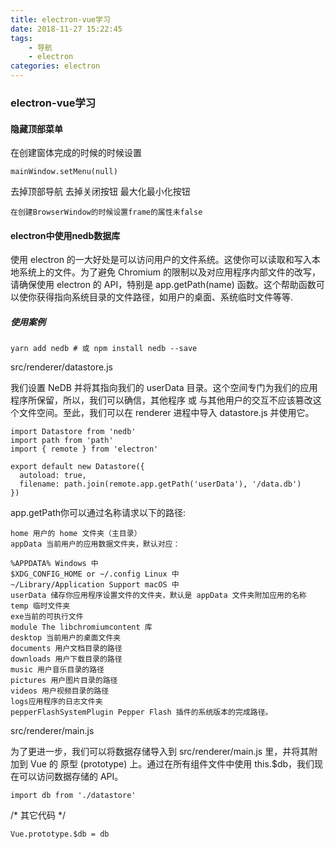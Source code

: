 ```yaml
---
title: electron-vue学习
date: 2018-11-27 15:22:45
tags:
	- 导航
    - electron
categories: electron
---
```


### electron-vue学习


#### 隐藏顶部菜单

在创建窗体完成的时候的时候设置

	mainWindow.setMenu(null)

去掉顶部导航 去掉关闭按钮 最大化最小化按钮

	在创建BrowserWindow的时候设置frame的属性未false

#### electron中使用nedb数据库

使用 electron 的一大好处是可以访问用户的文件系统。这使你可以读取和写入本地系统上的文件。为了避免 Chromium 的限制以及对应用程序内部文件的改写，请确保使用 electron 的 API，特别是 app.getPath(name) 函数。这个帮助函数可以使你获得指向系统目录的文件路径，如用户的桌面、系统临时文件等等.

##### 使用案例

	yarn add nedb # 或 npm install nedb --save

src/renderer/datastore.js

我们设置 NeDB 并将其指向我们的 userData 目录。这个空间专门为我们的应用程序所保留，所以，我们可以确信，其他程序 或 与其他用户的交互不应该篡改这个文件空间。至此，我们可以在 renderer 进程中导入 datastore.js 并使用它。

	import Datastore from 'nedb'
	import path from 'path'
	import { remote } from 'electron'
	
	export default new Datastore({
	  autoload: true,
	  filename: path.join(remote.app.getPath('userData'), '/data.db')
	})


app.getPath你可以通过名称请求以下的路径:

	home 用户的 home 文件夹（主目录）
	appData 当前用户的应用数据文件夹，默认对应：
	
	%APPDATA% Windows 中
	$XDG_CONFIG_HOME or ~/.config Linux 中
	~/Library/Application Support macOS 中
	userData 储存你应用程序设置文件的文件夹，默认是 appData 文件夹附加应用的名称
	temp 临时文件夹
	exe当前的可执行文件
	module The libchromiumcontent 库
	desktop 当前用户的桌面文件夹
	documents 用户文档目录的路径
	downloads 用户下载目录的路径
	music 用户音乐目录的路径
	pictures 用户图片目录的路径
	videos 用户视频目录的路径
	logs应用程序的日志文件夹
	pepperFlashSystemPlugin Pepper Flash 插件的系统版本的完成路径。

src/renderer/main.js

为了更进一步，我们可以将数据存储导入到 src/renderer/main.js 里，并将其附加到 Vue 的 原型 (prototype) 上。通过在所有组件文件中使用 this.$db，我们现在可以访问数据存储的 API。

	import db from './datastore'

/* 其它代码 */

	Vue.prototype.$db = db